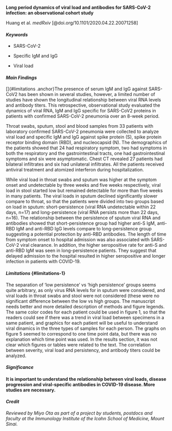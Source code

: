 **Long period dynamics of viral load and antibodies for SARS-CoV-2
infection: an observational cohort study**

Huang et al. *medRxiv* \[@doi.org/10.1101/2020.04.22.20071258\]

#### *Keywords*

-   SARS-CoV-2

-   Specific IgM and IgG

-   Viral load

#### *Main Findings*

[]{#limitations .anchor}The presence of serum IgM and IgG against
SARS-CoV2 has been shown in several studies, however, a limited number
of studies have shown the longitudinal relationship between viral RNA
levels and antibody titers. This retrospective, observational study
evaluated the dynamics of viral RNA, IgM and IgG specific for SARS-CoV2
proteins in patients with confirmed SARS-CoV-2 pneumonia over an 8-week
period.

Throat swabs, sputum, stool and blood samples from 33 patients with
laboratory confirmed SARS-CoV-2 pneumonia were collected to analyze
viral load and specific IgM and IgG against spike protein (S), spike
protein receptor binding domain (RBD), and nucleocapsid (N). The
demographics of the patients showed that 24 had respiratory symptom, two
had symptoms in both the respiratory and the gastrointestinal tracts,
one had gastrointestinal symptoms and six were asymptomatic. Chest CT
revealed 27 patients had bilateral infiltrates and six had unilateral
infiltrates. All the patients received antiviral treatment and atomized
interferon during hospitalization.

While viral load in throat swabs and sputum was higher at the symptom
onset and undetectable by three weeks and five weeks respectively, viral
load in stool started low but remained detectable for more than five
weeks in many patients. The viral loads in sputum declined significantly
slower compare to throat, so that the patients were divided into two
groups based on load in sputum: short-persistence (viral RNA
undetectable within 22 days, n=17) and long-persistence (viral RNA
persists more than 22 days, n=16). The relationship between the
persistence of sputum viral RNA and antibodies showed that
short-persistence group had higher anti-S IgM, anti-RBD IgM and anti-RBD
IgG levels compare to long-persistence group suggesting a potential
protection by anti-RBD antibodies. The length of time from symptom onset
to hospital admission was also associated with SARS-CoV-2 viral
clearance. In addition, the higher seropositive rate for anti-S and
anti-RBD IgM was seen in long-persistence patients. They suggest that
delayed admission to the hospital resulted in higher seropositive and
longer infection in patients with COVID-19.

#### *Limitations* {#limitations-1}

The separation of ‘low persistence’ vs ‘high persistence’ groups seems
quite arbitrary, as only virus RNA levels for in sputum were considered,
and viral loads in throat swabs and stool were not considered (these
were no significant difference between the low vs high groups. The
manuscript needs better and more detailed description of methods and
figure legends. The same color codes for each patient could be used in
figure 1, so that the readers could see if there was a trend in viral
load between specimens in a same patient, and graphics for each patient
will be useful to understand viral dinamics in the three types of
samples for each person. The graphs on figure 5 seemed to correspond to
one time point data, but there was no explanation which time point was
used. In the results section, it was not clear which figures or tables
were related to the text. The correlation between severity, viral load
and persistency, and antibody titers could be analyzed.

#### *Significance*

#### It is important to understand the relationship between viral loads, disease progression and viral-specific antibodies in COVID-19 disease. More studies are necessary.

#### *Credit*

*Reviewed by Miyo Ota as part of a project by students, postdocs and
faculty at the Immunology Institute of the Icahn School of Medicine,
Mount Sinai.*
